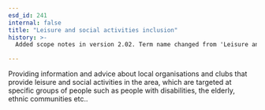 ```yaml
---
esd_id: 241
internal: false
title: "Leisure and social activities inclusion"
history: >-
  Added scope notes in version 2.02. Term name changed from 'Leisure and social activities' to 'Social services - inclusion - leisure and social activities' in version 3.00. Name changed to 'Leisure and social activities inclusion' in version 4.00.

---
```


Providing information and advice about local organisations and clubs that provide leisure and social activities in the area, which are targeted at specific groups of people such as people with disabilities, the elderly, ethnic communities etc..

